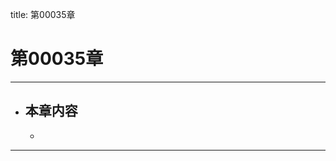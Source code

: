 title: 第00035章
# 第00035章
-------------------------------------------------
- 本章内容
    - 
    - 
-------------------------------------------------
